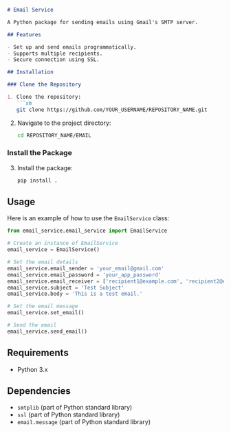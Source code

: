 

```markdown
# Email Service

A Python package for sending emails using Gmail's SMTP server.

## Features

- Set up and send emails programmatically.
- Supports multiple recipients.
- Secure connection using SSL.

## Installation

### Clone the Repository

1. Clone the repository:
   ```sh
   git clone https://github.com/YOUR_USERNAME/REPOSITORY_NAME.git
   ```
   
2. Navigate to the project directory:
   ```sh
   cd REPOSITORY_NAME/EMAIL
   ```

### Install the Package

3. Install the package:
   ```sh
   pip install .
   ```

## Usage

Here is an example of how to use the `EmailService` class:

```python
from email_service.email_service import EmailService

# Create an instance of EmailService
email_service = EmailService()

# Set the email details
email_service.email_sender = 'your_email@gmail.com'
email_service.email_password = 'your_app_password'
email_service.email_receiver = ['recipient1@example.com', 'recipient2@example.com']
email_service.subject = 'Test Subject'
email_service.body = 'This is a test email.'

# Set the email message
email_service.set_email()

# Send the email
email_service.send_email()
```

## Requirements

- Python 3.x

## Dependencies

- `smtplib` (part of Python standard library)
- `ssl` (part of Python standard library)
- `email.message` (part of Python standard library)




